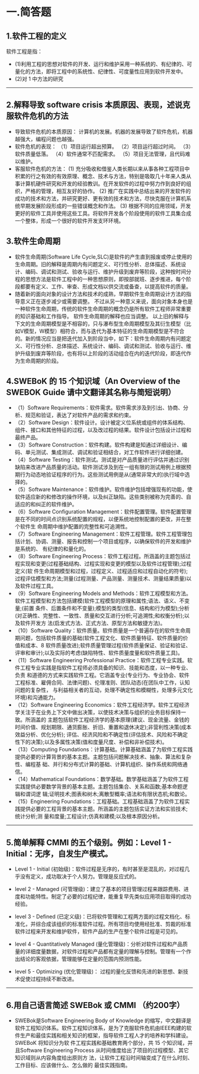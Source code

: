 一.简答题
=================
1.软件工程的定义
-----
 软件工程是指：

  * (1)利用工程的思想对软件的开发、运行和维护采用一种系统的、有纪律的、可量化的方法，即将工程中的系统性、纪律性、可度量性应用到软件开发中。
  * (2)对 1 中方法的研究
  ------
2.解释导致 software crisis 本质原因、表现，述说克服软件危机的方法
------
* 导致软件危机的本质原因：
 计算机的发展。机器的发展导致了软件危机，机器越强大，编程问题也越强。
* 软件危机的表现：
（1）项目运行超出预算。
（2）项目运行超过时间。
（3）软件质量低落。
（4）软件通常不匹配需求。
（5）项目无法管理，且代码难以维护。
* 客服软件危机的方法：
(1) 充分吸收和借鉴人类长期以来从事各种工程项目中积累的行之有效的有效原理、概念、技术与方法，特别是吸取几十年来人类从事计算机硬件研究和开发的经验教训。在开发软件的过程中努力作到良好的组织，严格的管理，相互友好的协作。
(2) 推广在实践中总结出来的开发软件的成功的技术和方法，并研究更好、更有效的技术和方法，尽快克服在计算机系统早期发展阶段形成的一些错误概念和作法。
(3) 根据不同的应用领域，开发更好的软件工具并使用这些工具。将软件开发各个阶段使用的软件工具集合成一个整体，形成一个很好的软件开发支环环境。

3.软件生命周期
------
* 软件生命周期(Software Life Cycle,SLC)是软件的产生直到报废或停止使用的生命周期。旧的解释是周期内有问题定义、可行性分析、总体描述、系统设计、编码、调试和测试、验收与运行、维护升级到废弃等阶段，这种按时间分程的思想方法是软件工程中的一种思想原则，即按部就班、逐步推进，每个阶段都要有定义、工作、审查、形成文档以供交流或备查，以提高软件的质量。
* 随着新的面向对象的设计方法和技术的成熟，早期软件生命周期设计方法的指导意义正在逐步减少或需要调整。 不过从另一种意义来说，面向对象本身也是一种软件生命周期，传统的软件生命周期的概念仍是所有软件工程师非常重要的知识基础和工作指导。
软件生命周期的解释也应当调整。
以上旧的解释与下文的生命周期模型是不相容的，只与瀑布型生命周期模型及其衍生模型（比如V模型，W模型）相符合，而与迭代为基本特征的生命周期模型是不符合的。新的情况应当是把迭代加入到阶段当中，如下：软件生命周期内有问题定义、可行性分析、总体描述、系统设计、编码、调试和测试、验收与运行、维护升级到废弃等阶段，也有将以上阶段的活动组合在内的迭代阶段，即迭代作为生命周期的阶段。

4.SWEBoK 的 15 个知识域（An Overview of the SWEBOK Guide 请中文翻译其名称与简短说明）
------
* （1）Software Requirements：软件需求。软件需求涉及到引出、协商、分析、规范和验证，表达了对软件产品的需求和约束。
* （2）Software Design：软件设计。设计被定义位系统或组件的体系结构、组件、接口和其他特征的过程，以及改过程的结果。软件设计包括设计过程和最终产品。
* （3）Software Construction：软件构建。软件构建是知通过详细设计、编码、单元测试、集成测试、调试和验证相结合，对工作软件进行详细创建。
* （4）Software Testing：软件测试。测试是对产品质量进行评估并通过识别缺陷来改进产品质量的活动。软件测试涉及到在一组有限的测试用例上根据预期行为动态地验证程序的行为。这些测试用例是从(通常非常大的)执行域中选择的。
* （5）Software Maintenance：软件维护。软件维护包括增强现有的功能，使软件适应新的和修改的操作环境，以及纠正缺陷。这些类别被称为完善的、自适应的和纠正的软件维护。
* （6）Software Configuration Management：软件配置管理。软件配置管理是在不同的时间点识别系统配置的规程，以便系统地控制配置的更改，并在整个软件生 命周期中维护配置的完整性和可追溯性。
* （7）Software Engineering Management：软件工程管理。软件工程管理包括计划、协调、测量、报告和控制一个项目或程序，以确保软件的开发和维护是系统的、 有纪律的和量化的。
* （8）Software Engineering Process：软件工程过程。所涵盖的主题包括过程实现和变更(过程基础结构、过程实现和变更的模型以及软件过程管理);过程定义(软 件生命周期模型和过程，过程定义、过程适应和过程自动化的符号);过程评估模型和方法;测量(过程测量、产品测量、测量技术、测量结果质量)以及软件过程工具。
* （9）Software Engineering Models and Methods：软件工程模型和方法。软件工程模型和方法包括建模(软件工程模型的原理和属性;语法、语义、不变量;(前置 条件、后置条件和不变量);模型的类型(信息、结构和行为模型);分析(对正确性、完整性、一致性、质量和交互进行分析;可追溯性;和权衡分析);以及软件开发方 法(启发式方法、正式方法、原型方法和敏捷方法)。
* （10）Software Quality：软件质量。软件质量是一个普遍存在的软件生命周期问题，包括软件质量的基础(软件工程文化、软件质量特征、软件质量的价值和成本、8 软件质量改进);软件质量管理过程(软件质量保证、验证和验证、评审和审计);以及实际的考虑(缺陷特性、软件质量度量和软件质量工具)。
* （11）Software Engineering Professional Practice：软件工程专业实践。软件工程专业实践是指软件工程师必须具备的知识、技能和态度，以一种专业、负责 和道德的方式来实践软件工程。它涵盖专业(专业行为、专业协会、软件工程标准、雇佣合同、法律问题)、伦理准则、团队动态(在团队中工作，认知问题的复杂性， 与利益相关者的互动，处理不确定性和模糊性，处理多元文化环境)和沟通能力。
* （12）Software Engineering Economics：软件工程经济学。软件工程经济学关注于在业务上下文中做出决策，以使技术决策与组织的业务目标保持一致。所涵盖的 主题包括软件工程经济学的基本原理(建议、现金流量、金钱的时间价值、规划期限、通货膨胀、折旧、重置和退休决定);非营利性决策(成本效益分析、优化分析); 评估、经济风险和不确定性(评估技术、风险和不确定性下的决策);以及多属性决策(值和度量尺度、补偿和非补偿技术)。
* （13）Computing Foundations：计算基础。计算基础涵盖了为软件工程实践提供必要的计算背景的基本主题。主题包括问题解决技术、抽象、算法和复杂性、编程基 础、并行和分布式计算的基础、计算机组织、操作系统和网络通信。
* （14）Mathematical Foundations：数学基础。数学基础涵盖了为软件工程实践提供必要数学背景的基本主题。主题包括集合、关系和函数;基本命题逻辑和谓词逻 辑;证明技术;图表和树木;离散型概率;语法和有限状态机;和数论。
* （15）Engineering Foundations：工程基础。工程基础涵盖了为软件工程实践提供必要的工程背景的基本主题。所涵盖的主题包括实证方法和实验技术;统计分析;测 量和度量;工程设计;仿真和建模;以及根本原因分析。
------
5.简单解释 CMMI 的五个级别。例如：Level 1 - Initial：无序，自发生产模式。
------
* Level 1 - Initial (初始级)：软件过程是无序的，有时甚至是混乱的，对过程几乎没有定义，成功取决于个人努力。管理是反应式的。

* level 2 - Managed (可管理级)：建立了基本的项目管理过程来跟踪费用、进度和功能特性。制定了必要的过程纪律，能重复早先类似应用项目取得的成功经验。

* level 3 - Defined (已定义级)：已将软件管理和工程两方面的过程文档化、标准化，并综合成该组织的标准软件过程。所有项目均使用经批准、剪裁的标准软件过程来开发和维护软件，软件产品的生产在整个软件过程是可见的。

* level 4 - Quantitatively Managed (量化管理级)：分析对软件过程和产品质量的详细度量数据，对软件过程和产品都有定量的理解与控制。管理有一个作出结论的客观依据，管理能够在定量的范围内预测性能。

* level 5 - Optimizing (优化管理级)： 过程的量化反馈和先进的新思想、新技术促使过程持续不断改进。
----
6.用自己语言简述 SWEBok 或 CMMI （约200字）
-----
* SWEBok是Software Engineering Body of Knowledge 的缩写，中文翻译是软件工程知识体系。软件工程知识体系，是为了克服软件危机由IEEE构建的软件生产和最佳实践和相关知识的框架，指导软件工程人才的培养和学科建设。SWEBoK 将知识分为软 件工程实践和基础教育两个部分，共 15 个知识域，并且Software Engineering Process 从时间维度给出了项目的过程模型、其它知识域则从内容角度给出原则方 法，让软件工程沿时间轴变成了在什么时刻、工作目标、应该做什么、怎么做的 最佳实践指南。
